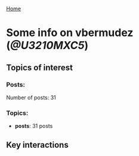 [Home](https://kelu124.github.io/echommunity/)

# Some info on __vbermudez__ (_@U3210MXC5_)


## Topics of interest

### Posts: 

Number of posts: 31

### Topics:

* __posts__: 31 posts

## Key interactions 

